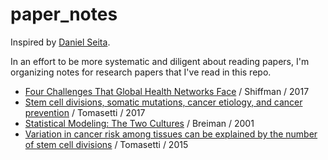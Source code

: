 # paper_notes
Inspired by [Daniel Seita](https://github.com/DanielTakeshi/Paper_Notes). 

In an effort to be more systematic and diligent about reading papers, I'm organizing notes for research papers that I've read in this repo.

* [Four Challenges That Global Health Networks Face](https://github.com/albertkuo/paper_notes/blob/master/notes/Shiffman%20IJHPM%202017.md) / Shiffman / 2017
* [Stem cell divisions, somatic mutations, cancer etiology, and cancer prevention](https://github.com/albertkuo/paper_notes/blob/master/notes/Tomasetti%20Science%202017.md) / Tomasetti / 2017
* [Statistical Modeling: The Two Cultures](https://github.com/albertkuo/paper_notes/blob/master/notes/Breiman%20Statistical%20Science%202001.md) / Breiman / 2001
* [Variation in cancer risk among tissues can be explained by the number of stem cell divisions](https://github.com/albertkuo/paper_notes/blob/master/notes/Tomasetti%20Science%202015.md) / Tomasetti / 2015
